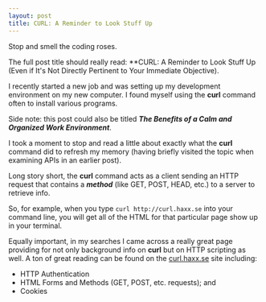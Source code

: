 ```yaml
---
layout: post
title: CURL: A Reminder to Look Stuff Up
---
```


Stop and smell the coding roses.

The full post title should really read: **CURL: A Reminder to Look Stuff Up (Even if It's Not Directly Pertinent to Your Immediate Objective).

I recently started a new job and was setting up my development environment on my new computer. I found myself using the **curl** command often to install various programs.

Side note: this post could also be titled ***The Benefits of a Calm and Organized Work Environment***.

I took a moment to stop and read a little about exactly what the **curl** command did to refresh my memory (having briefly visited the topic when examining APIs in an earlier post).

Long story short, the **curl** command acts as a client sending an HTTP request that contains a ***method*** (like GET, POST, HEAD, etc.) to a server to retrieve info.

So, for example, when you type ```curl http://curl.haxx.se``` into your command line, you will get all of the HTML for that particular page show up in your terminal.


Equally important, in my searches I came across a really great page providing for not only background info on **curl** but on HTTP scripting as well. A ton of great reading can be found on the [curl.haxx.se](http://curl.haxx.se/docs/httpscripting.html#Background) site including:

- HTTP Authentication
- HTML Forms and Methods (GET, POST, etc. requests); and
- Cookies